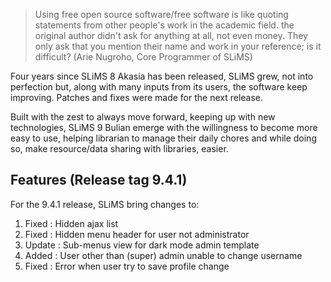> Using free open source software/free software is like quoting statements from other people's work in the academic field. the original author didn't ask for anything at all, not even money. They only ask that you mention their name and work in your reference; is it difficult? (Arie Nugroho, Core Programmer of SLiMS)

Four years since SLiMS 8 Akasia has been released, SLiMS grew, not into perfection but, along with many inputs from its users, the software keep improving. Patches and fixes were made for the next release.

Built with the zest to always move forward, keeping up with new technologies, SLiMS 9 Bulian emerge with the willingness to become more easy to use, helping librarian to manage their daily chores and while doing so, make resource/data sharing with libraries, easier.

## Features (Release tag 9.4.1)

For the 9.4.1 release, SLiMS bring changes to:

1. Fixed : Hidden ajax list
2. Fixed : Hidden menu header for user not administrator
3. Update : Sub-menus view for dark mode admin template
4. Added : User other than (super) admin unable to change username
5. Fixed : Error when user try to save profile change



